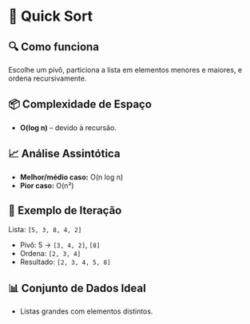 # 📄 Quick Sort

## 🔍 Como funciona
Escolhe um pivô, particiona a lista em elementos menores e maiores, e ordena recursivamente.

## 📦 Complexidade de Espaço
- **O(log n)** – devido à recursão.

## 📈 Análise Assintótica
- **Melhor/médio caso:** O(n log n)
- **Pior caso:** O(n²)

## 🔁 Exemplo de Iteração
Lista: `[5, 3, 8, 4, 2]`
- Pivô: 5 → `[3, 4, 2]`, `[8]`
- Ordena: `[2, 3, 4]`
- Resultado: `[2, 3, 4, 5, 8]`

## 📊 Conjunto de Dados Ideal
- Listas grandes com elementos distintos.
